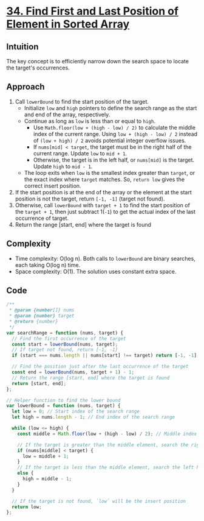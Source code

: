 # [34. Find First and Last Position of Element in Sorted Array](https://leetcode.com/problems/find-first-and-last-position-of-element-in-sorted-array/)

## Intuition

The key concept is to efficiently narrow down the search space to locate the target's occurrences.

## Approach

1. Call `lowerBound` to find the start position of the target.
   - Initialize `low` and `high` pointers to define the search range as the start and end of the array, respectively.
   - Continue as long as `low` is less than or equal to `high`.
     - Use `Math.floor(low + (high - low) / 2)` to calculate the middle index of the current range. Using `low + (high - low) / 2` instead of `(low + high) / 2` avoids potential integer overflow issues. 
     - If `nums[mid] < target`, the target must be in the right half of the current range. Update `low` to `mid + 1`.
     - Otherwise, the target is in the left half, or `nums[mid]` is the target. Update `high` to `mid - 1`.
   - The loop exits when `low` is the smallest index greater than `target`, or the exact index where `target` matches. So, `return low` gives the correct insert position.
2. If the start position is at the end of the array or the element at the start position is not the target, return `[-1, -1]` (target not found).
3. Otherwise, call `lowerBound` with `target + 1` to find the start position of the `target + 1`, then just subtract 1(`-1`) to get the actual index of the last occurrence of target.
4. Return the range [start, end] where the target is found

## Complexity

- Time complexity: O(log n). Both calls to `lowerBound` are binary searches, each taking O(log n) time.
- Space complexity: O(1). The solution uses constant extra space.

## Code

```javascript
/**
 * @param {number[]} nums
 * @param {number} target
 * @return {number}
 */
var searchRange = function (nums, target) {
  // Find the first occurrence of the target
  const start = lowerBound(nums, target);
  // If target not found, return [-1, -1]
  if (start === nums.length || nums[start] !== target) return [-1, -1];

  // Find the position just after the last occurrence of the target
  const end = lowerBound(nums, target + 1) - 1;
  // Return the range [start, end] where the target is found
  return [start, end];
};

// Helper function to find the lower bound
var lowerBound = function (nums, target) {
  let low = 0; // Start index of the search range
  let high = nums.length - 1; // End index of the search range

  while (low <= high) {
    const middle = Math.floor(low + (high - low) / 2); // Middle index

    // If the target is greater than the middle element, search the right half
    if (nums[middle] < target) {
      low = middle + 1;
    }
    // If the target is less than the middle element, search the left half
    else {
      high = middle - 1;
    }
  }

  // If the target is not found, `low` will be the insert position
  return low;
};
```
